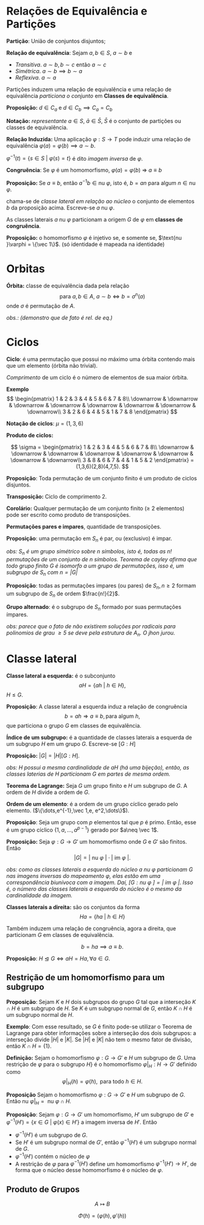 # Relações de Equivalência e Partições

**Partição**: União de conjuntos disjuntos;


**Relação de equivalência**: Sejam $a,b\in S$, $a\sim b$ e

- *Transitiva*. $a\sim b, b\sim c$ então $a\sim c$
- *Simétrica*. $a\sim b \implies b\sim a$
- *Reflexiva*. $a\sim a$

Partições induzem uma relação de equivalência e uma relação de equivalência *particiona o conjunto* em
**Classes de equivalência**.

**Proposição:** $d \in C_a$ e $d \in C_b \implies C_a = C_b$

**Notação:** *representante* $a\in S$, $\bar{a}\in \bar{S}$, $\bar{S}$ é o conjunto de partições ou classes de equivalência.

**Relação Induzida:** Uma aplicação $\varphi: S \longrightarrow T$ pode induzir uma relação de equivalência $\varphi(a)=\varphi(b) \implies a \sim b$.

$\varphi^{-1}(t) = \{s \in S\ | \ \varphi(s) = t\}$ é dito *imagem inversa* de $\varphi$.

**Congruência**: Se $\varphi$ é um homomorfismo, $\varphi(a) = \varphi(b) \ \Rightarrow \ a \equiv b$

**Proposição:** Se $a\equiv b$, então $a^{-1}b\in \text{nu }\varphi$, isto é, $b = an$ para algum $n\in \text{nu }\varphi$.

chama-se de *classe lateral em relação ao núcleo* o conjunto de elementos $b$ da proposição acima. Escreve-se $a \text{ nu }\varphi$.

As classes laterais $a \text{ nu }\varphi$ particionam a origem $G$ de $\varphi$ em **classes de congruência**.


**Proposição:** o homomorfismo $\varphi$ é injetivo se, e somente se, $\text{nu }\varphi = \{\vec 1\}$.
(só identidade é mapeada na identidade)

# Orbitas

**Órbita:** classe de equivalência dada pela relação
$$\text{para }a,b \in A,\ a\sim b \iff b=\sigma^n(a)$$
onde $\sigma$ é permutação de $A$.

*obs.: (demonstro que de fato é rel. de eq.)*

# Ciclos

**Ciclo**: é uma permutação que possui no máximo uma órbita contendo mais que um elemento (órbita não trivial).

*Comprimento* de um ciclo é o número de elementos de sua maior órbita.

**Exemplo**
$$
\begin{pmatrix}
    1 & 2 & 3 & 4 & 5 & 6 & 7 & 8\\
    \downarrow & \downarrow & \downarrow & \downarrow & \downarrow & \downarrow & \downarrow & \downarrow\\
    3 & 2 & 6 & 4 & 5 & 1 & 7 & 8
\end{pmatrix}
$$

**Notação de ciclos**: $\mu = (1,3,6)$

**Produto de ciclos:** 

$$
\sigma = 
\begin{pmatrix}
    1 & 2 & 3 & 4 & 5 & 6 & 7 & 8\\
    \downarrow & \downarrow & \downarrow & \downarrow & \downarrow & \downarrow & \downarrow & \downarrow\\
    3 & 8 & 6 & 7 & 4 & 1 & 5 & 2
\end{pmatrix}
= (1,3,6)(2,8)(4,7,5).
$$

**Proposição**: Toda permutação de um conjunto finito é um produto de ciclos disjuntos.

**Transposição:** Ciclo de comprimento 2.

**Corolário:** Qualquer permutação de um conjunto finito ($\geq$ 2 elementos) pode ser escrito como produto de transposições.

**Permutações pares e impares**, quantidade de transposições.

**Proposição**: uma permutação em $S_n$ é par, ou (exclusivo) é impar.

*obs: $S_n$ é um grupo simétrico sobre $n$ símbolos, isto é, todas as $n!$ permutações de um conjunto de $n$ símbolos. Teorema de cayley afirma que todo grupo finito $G$ é isomorfo a um grupo de permutações, isso é, um subgrupo de $S_n$ com $n=|G|$*

**Proposição**: todas as permutações impares (ou pares) de $S_n, n\geq 2$ formam um subgrupo de $S_n$ de ordem $\frac{n!}{2}$. 

**Grupo alternado**: é o subgrupo de $S_n$ formado por suas permutações ímpares.

*obs: parece que o fato de não existirem soluções por radicais para polinomios de grau $\geq 5$ se deve pela estrutura de $A_n$. O jhon jurou.*

# Classe lateral

**Classe lateral a esquerda:** é o subconjunto 
$$aH = \{ah \ |\  h \in H\},$$ 
$H\leq G$.

**Proposição**: A classe lateral a esquerda induz a relação de congruência
$$b = ah \Rightarrow a \equiv b, \text{para algum } h,$$
que particiona o grupo $G$ em classes de equivalência.

**Índice de um subgrupo:** é a quantidade de classes laterais a esquerda de um subgrupo $H$ em um grupo $G$. Escreve-se $[G:H]$

**Proposição:** $|G| = |H|[G:H]$.

*obs: $H$ possui a mesma cardinalidade de $aH$ (há uma bijeção), então, as classes laterias de $H$ particionam $G$ em partes de mesma ordem.*

**Teorema de Lagrange:** Seja $G$ um grupo finito e $H$ um subgrupo de $G$. A ordem de $H$ divide a ordem de $G$.

**Ordem de um elemento**: é a ordem de um grupo cíclico gerado pelo elemento. ($\{\dots,e^{-1},\vec 1,e, e^2,\dots\}$).

**Proposição**: Seja um grupo com $p$ elementos tal que $p$ é primo. Então, esse é um grupo cíclico $\{1,a,\dots,a^{p-1}\}$ gerado por $a\neq \vec 1$.

**Proposição:** Seja $\varphi: G\longrightarrow G'$ um homomorfismo onde $G$ e $G'$ são finitos. Então
$$|G| = |\text{ nu }\varphi\ |\cdot|\text{ im }\varphi\ |.$$

*obs: como as classes laterais a esquerda do núcleo $a\text{ nu }\varphi$ particionam $G$ nas imagens inversas do mapeamento $\varphi$, elas estão em uma correspondência biunívoca com a imagem. Daí, $[G:\text{nu }\varphi\ ] = |\ \text{im }\varphi\ |$. Isso é, o número das classes laterais a esquerda do núcleo é o mesmo da cardinalidade da imagem.*

**Classes laterais a direita:** são os conjuntos da forma
$$Ha = \{ha \ | \ h \in H\}$$

Também induzem uma relação de congruência, agora a direita, que particionam $G$ em classes de equivalência.

$$b = ha \implies a\equiv b.$$

**Proposição**: $H\trianglelefteq G \iff aH = Ha, \forall a \in G.$

## Restrição de um homomorfismo para um subgrupo

**Proposição**: Sejam $K$ e $H$ dois subgrupos do grupo $G$
	tal que a interseção $K\cap H$ é um subgrupo de $H$. Se $K$ é um
	subgrupo normal de $G$, então $K\cap H$ é um subgrupo normal de
	$H$.

**Exemplo**: Com esse resultado, se $G$ é finito pode-se utilizar o
Teorema de Lagrange para obter informações sobre a interseção dos dois
subgrupos: a interseção divide $|H|$ e $|K|$. Se $|H|$ e $|K|$
não tem o mesmo fator de divisão, então $K\cap H = \{1\}$.

**Definição:** Sejam o homomorfismo $\varphi:G\longrightarrow G'$
	e $H$ um subgrupo de $G$. Uma restrição de $\varphi$ para o subgrupo $H$} é o homomorfismo $\varphi|_H:H\longrightarrow G'$
	definido como
$$\varphi|_H(h) = \varphi(h), \text{ para todo }h\in H.$$

**Proposição**
	Sejam o homomorfismo
	$\varphi:G\longrightarrow G'$ e $H$ um subgrupo de $G$. Então $\text{ nu }\varphi|_H = \text{ nu }\varphi \cap H$.

**Proposição**: Sejam $\varphi:G\longrightarrow G'$ um
	homomorfismo, $H'$ um subgrupo de $G'$ e
	$\varphi^{-1}(H') = \{x \in G \ | \ \varphi(x) \in H'\}$ a imagem
	inversa de $H'$. Então

  - $\varphi^{-1}(H')$ é um subgrupo de $G$.
  - Se $H'$ é um subgrupo normal de $G'$, então $\varphi^{-1}(H')$ é um subgrupo normal de $G$.
  - $\varphi^{-1}(H')$ contém o núcleo de $\varphi$
  - A restrição de $\varphi$ para $\varphi^{-1}(H')$ define um homomorfismo $\varphi^{-1}(H')\longrightarrow H'$, de forma que o núcleo desse homomorfismo é o núcleo de $\varphi$.

## Produto de Grupos

$$A \mapsto B$$

$$ \Phi(h) = (\varphi(h), \varphi'(h))$$